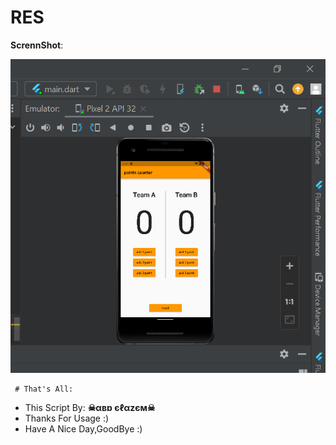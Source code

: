 # RES


**ScrennShot**:

![ScrennShot](https://github.com/abdalazeim/PCM/blob/master/77.PNG)
     
     
     
     
     
     # That's All:
 - This Script By:  **☠αвɒ єℓαzєм☠**
 - Thanks For Usage :)
 - Have A Nice Day,GoodBye :)
                  
